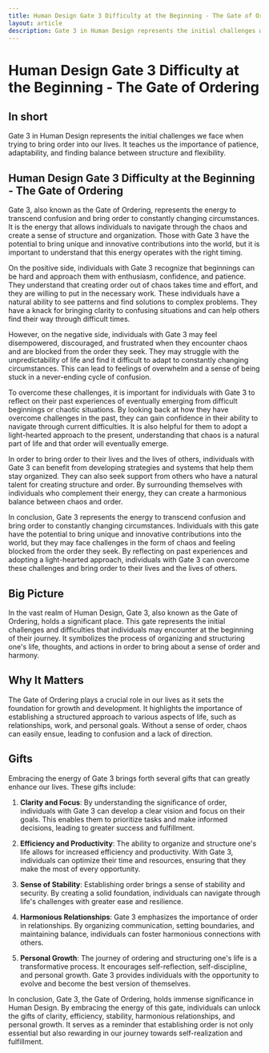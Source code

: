 ```yaml
---
title: Human Design Gate 3 Difficulty at the Beginning - The Gate of Ordering
layout: article
description: Gate 3 in Human Design represents the initial challenges we face when trying to bring order into our lives. It teaches us the importance of patience, adaptability, and finding balance between structure and flexibility.
---
```

# Human Design Gate 3 Difficulty at the Beginning - The Gate of Ordering
## In short
 Gate 3 in Human Design represents the initial challenges we face when trying to bring order into our lives. It teaches us the importance of patience, adaptability, and finding balance between structure and flexibility.

## Human Design Gate 3 Difficulty at the Beginning - The Gate of Ordering
Gate 3, also known as the Gate of Ordering, represents the energy to transcend confusion and bring order to constantly changing circumstances. It is the energy that allows individuals to navigate through the chaos and create a sense of structure and organization. Those with Gate 3 have the potential to bring unique and innovative contributions into the world, but it is important to understand that this energy operates with the right timing.

On the positive side, individuals with Gate 3 recognize that beginnings can be hard and approach them with enthusiasm, confidence, and patience. They understand that creating order out of chaos takes time and effort, and they are willing to put in the necessary work. These individuals have a natural ability to see patterns and find solutions to complex problems. They have a knack for bringing clarity to confusing situations and can help others find their way through difficult times.

However, on the negative side, individuals with Gate 3 may feel disempowered, discouraged, and frustrated when they encounter chaos and are blocked from the order they seek. They may struggle with the unpredictability of life and find it difficult to adapt to constantly changing circumstances. This can lead to feelings of overwhelm and a sense of being stuck in a never-ending cycle of confusion.

To overcome these challenges, it is important for individuals with Gate 3 to reflect on their past experiences of eventually emerging from difficult beginnings or chaotic situations. By looking back at how they have overcome challenges in the past, they can gain confidence in their ability to navigate through current difficulties. It is also helpful for them to adopt a light-hearted approach to the present, understanding that chaos is a natural part of life and that order will eventually emerge.

In order to bring order to their lives and the lives of others, individuals with Gate 3 can benefit from developing strategies and systems that help them stay organized. They can also seek support from others who have a natural talent for creating structure and order. By surrounding themselves with individuals who complement their energy, they can create a harmonious balance between chaos and order.

In conclusion, Gate 3 represents the energy to transcend confusion and bring order to constantly changing circumstances. Individuals with this gate have the potential to bring unique and innovative contributions into the world, but they may face challenges in the form of chaos and feeling blocked from the order they seek. By reflecting on past experiences and adopting a light-hearted approach, individuals with Gate 3 can overcome these challenges and bring order to their lives and the lives of others.
## Big Picture

In the vast realm of Human Design, Gate 3, also known as the Gate of Ordering, holds a significant place. This gate represents the initial challenges and difficulties that individuals may encounter at the beginning of their journey. It symbolizes the process of organizing and structuring one's life, thoughts, and actions in order to bring about a sense of order and harmony.

## Why It Matters

The Gate of Ordering plays a crucial role in our lives as it sets the foundation for growth and development. It highlights the importance of establishing a structured approach to various aspects of life, such as relationships, work, and personal goals. Without a sense of order, chaos can easily ensue, leading to confusion and a lack of direction.

## Gifts

Embracing the energy of Gate 3 brings forth several gifts that can greatly enhance our lives. These gifts include:

1. **Clarity and Focus**: By understanding the significance of order, individuals with Gate 3 can develop a clear vision and focus on their goals. This enables them to prioritize tasks and make informed decisions, leading to greater success and fulfillment.

2. **Efficiency and Productivity**: The ability to organize and structure one's life allows for increased efficiency and productivity. With Gate 3, individuals can optimize their time and resources, ensuring that they make the most of every opportunity.

3. **Sense of Stability**: Establishing order brings a sense of stability and security. By creating a solid foundation, individuals can navigate through life's challenges with greater ease and resilience.

4. **Harmonious Relationships**: Gate 3 emphasizes the importance of order in relationships. By organizing communication, setting boundaries, and maintaining balance, individuals can foster harmonious connections with others.

5. **Personal Growth**: The journey of ordering and structuring one's life is a transformative process. It encourages self-reflection, self-discipline, and personal growth. Gate 3 provides individuals with the opportunity to evolve and become the best version of themselves.

In conclusion, Gate 3, the Gate of Ordering, holds immense significance in Human Design. By embracing the energy of this gate, individuals can unlock the gifts of clarity, efficiency, stability, harmonious relationships, and personal growth. It serves as a reminder that establishing order is not only essential but also rewarding in our journey towards self-realization and fulfillment.